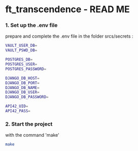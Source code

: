 # ft_transcendence - READ ME


### 1. **Set up the .env file**
prepare and complete the .env file in the folder srcs/secrets :

 ```bash
VAULT_USER_DB=
VAULT_PSWD_DB=

POSTGRES_DB=
POSTGRES_USER=
POSTGRES_PASSWORD=

DJANGO_DB_HOST=
DJANGO_DB_PORT=
DJANGO_DB_NAME=
DJANGO_DB_USER=
DJANGO_DB_PASSWORD=

API42_UID=
API42_PASS=
 ```

### 2. **Start the project**
with the command 'make'
 ```bash
 make
 ```